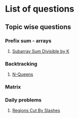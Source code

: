 # **List of questions** 

## Topic wise questions 

### Prefix sum - arrays

1. [Subarray Sum Divisible by K]()

### Backtracking 

1. [N-Queens](TopicWiseProblems\Backtracking\NQueens.md)


### Matrix 



### Daily problems 

1. [Regions Cut By Slashes](DailyProblems/6Aug_MinimumNumbersofPushestoTypeWord2.cpp)
